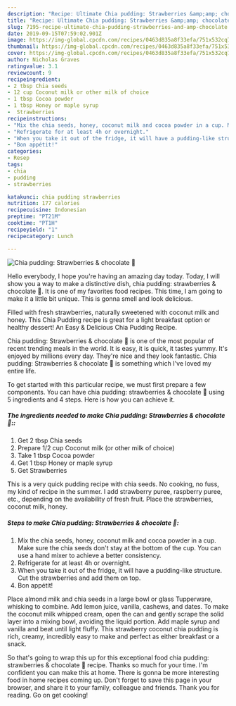 ```yaml
---
description: "Recipe: Ultimate Chia pudding: Strawberries &amp;amp; chocolate 🍓"
title: "Recipe: Ultimate Chia pudding: Strawberries &amp;amp; chocolate 🍓"
slug: 7195-recipe-ultimate-chia-pudding-strawberries-and-amp-chocolate
date: 2019-09-15T07:59:02.901Z
image: https://img-global.cpcdn.com/recipes/0463d835a8f33efa/751x532cq70/chia-pudding-strawberries-chocolate-🍓-recipe-main-photo.jpg
thumbnail: https://img-global.cpcdn.com/recipes/0463d835a8f33efa/751x532cq70/chia-pudding-strawberries-chocolate-🍓-recipe-main-photo.jpg
cover: https://img-global.cpcdn.com/recipes/0463d835a8f33efa/751x532cq70/chia-pudding-strawberries-chocolate-🍓-recipe-main-photo.jpg
author: Nicholas Graves
ratingvalue: 3.1
reviewcount: 9
recipeingredient:
- 2 tbsp Chia seeds
- 12 cup Coconut milk or other milk of choice
- 1 tbsp Cocoa powder
- 1 tbsp Honey or maple syrup
-  Strawberries
recipeinstructions:
- "Mix the chia seeds, honey, coconut milk and cocoa powder in a cup. Make sure the chia seeds don&#39;t stay at the bottom of the cup. You can use a hand mixer to achieve a better consistency."
- "Refrigerate for at least 4h or overnight."
- "When you take it out of the fridge, it will have a pudding-like structure. Cut the strawberries and add them on top."
- "Bon appétit!"
categories:
- Resep
tags:
- chia
- pudding
- strawberries

katakunci: chia pudding strawberries
nutrition: 177 calories
recipecuisine: Indonesian
preptime: "PT21M"
cooktime: "PT1H"
recipeyield: "1"
recipecategory: Lunch

---
```



![Chia pudding: Strawberries &amp; chocolate 🍓](https://img-global.cpcdn.com/recipes/0463d835a8f33efa/751x532cq70/chia-pudding-strawberries-chocolate-🍓-recipe-main-photo.jpg)

Hello everybody, I hope you're having an amazing day today. Today, I will show you a way to make a distinctive dish, chia pudding: strawberries &amp; chocolate 🍓. It is one of my favorites food recipes. This time, I am going to make it a little bit unique. This is gonna smell and look delicious.

Filled with fresh strawberries, naturally sweetened with coconut milk and honey. This Chia Pudding recipe is great for a light breakfast option or healthy dessert! An Easy &amp; Delicious Chia Pudding Recipe.

Chia pudding: Strawberries &amp; chocolate 🍓 is one of the most popular of recent trending meals in the world. It is easy, it is quick, it tastes yummy. It's enjoyed by millions every day. They're nice and they look fantastic. Chia pudding: Strawberries &amp; chocolate 🍓 is something which I've loved my entire life.


To get started with this particular recipe, we must first prepare a few components. You can have chia pudding: strawberries &amp; chocolate 🍓 using 5 ingredients and 4 steps. Here is how you can achieve it.

##### The ingredients needed to make Chia pudding: Strawberries &amp; chocolate 🍓::

1. Get 2 tbsp Chia seeds
1. Prepare 1/2 cup Coconut milk (or other milk of choice)
1. Take 1 tbsp Cocoa powder
1. Get 1 tbsp Honey or maple syrup
1. Get  Strawberries


This is a very quick pudding recipe with chia seeds. No cooking, no fuss, my kind of recipe in the summer. I add strawberry puree, raspberry puree, etc., depending on the availability of fresh fruit. Place the strawberries, coconut milk, honey. 

##### Steps to make Chia pudding: Strawberries &amp; chocolate 🍓:

1. Mix the chia seeds, honey, coconut milk and cocoa powder in a cup. Make sure the chia seeds don&#39;t stay at the bottom of the cup. You can use a hand mixer to achieve a better consistency.
1. Refrigerate for at least 4h or overnight.
1. When you take it out of the fridge, it will have a pudding-like structure. Cut the strawberries and add them on top.
1. Bon appétit!


Place almond milk and chia seeds in a large bowl or glass Tupperware, whisking to combine. Add lemon juice, vanilla, cashews, and dates. To make the coconut milk whipped cream, open the can and gently scrape the solid layer into a mixing bowl, avoiding the liquid portion. Add maple syrup and vanilla and beat until light fluffy. This strawberry coconut chia pudding is rich, creamy, incredibly easy to make and perfect as either breakfast or a snack. 

So that's going to wrap this up for this exceptional food chia pudding: strawberries &amp; chocolate 🍓 recipe. Thanks so much for your time. I'm confident you can make this at home. There is gonna be more interesting food in home recipes coming up. Don't forget to save this page in your browser, and share it to your family, colleague and friends. Thank you for reading. Go on get cooking!
